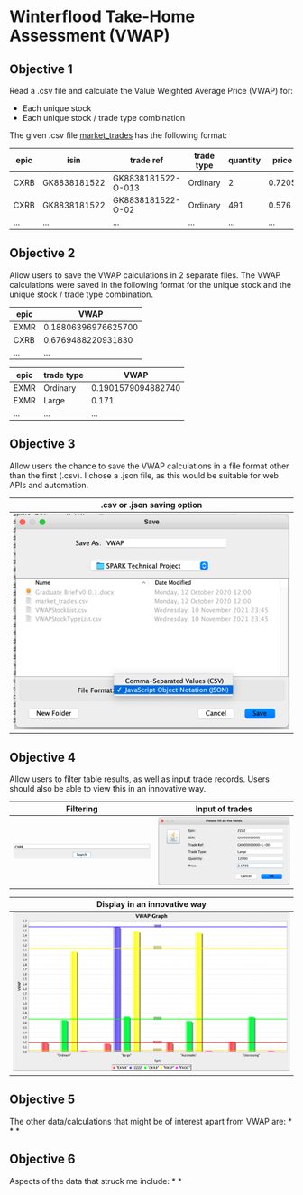 # Winterflood Take-Home Assessment (VWAP)

## Objective 1
Read a .csv file and calculate the Value Weighted Average Price (VWAP) for:
* Each unique stock
* Each unique stock / trade type combination

The given .csv file [market_trades](https://github.com/ojawolesi/WinterfloodTechnical/blob/main/market_trades.csv) has the following format:  

| epic | isin | trade ref | trade type | quantity | price |
|------|------|-----------|------------|----------|-------|
|CXRB|GK8838181522|GK8838181522-O-013|Ordinary|2|0.7205|
|CXRB|GK8838181522|GK8838181522-O-02|Ordinary|491|0.576|
|...|...|...|...|...|...|


## Objective 2
Allow users to save the VWAP calculations in 2 separate files. The VWAP calculations were saved in the following format for the unique stock and the unique stock / trade type combination.

| epic | VWAP |  
|------|-------| 
|EXMR|0.18806396976625700| 
|CXRB|0.6769488220931830|  
|...|...|...|...|...|...|  

| epic | trade type | VWAP |
|------|------|-----------|
|EXMR|Ordinary|0.1901579094882740|
|EXMR|Large| 0.171|
|...|...|...|

## Objective 3
Allow users the chance to save the VWAP calculations in a file format other than the first (.csv). I chose a .json file, as this would be suitable for web APIs and automation.

| .csv or .json saving option |
|------|
![](csvOrJson.png)|

## Objective 4
Allow users to filter table results, as well as input trade records. Users should also be able to view this in an innovative way.

Filtering | Input of trades
:-------------------------:|:-------------------------:
![](Filtering.png)  |  ![](InputEpic.png)


| Display in an innovative way |
|------|
![](Display.png)|

## Objective 5
The other data/calculations that might be of interest apart from VWAP are:
*
*
*

## Objective 6
Aspects of the data that struck me include:
*
*